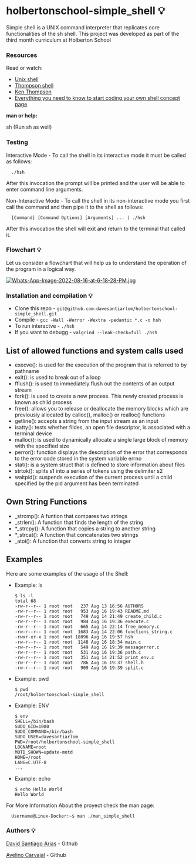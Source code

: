 # holbertonschool-simple_shell :bulb:

Simple shell is a UNIX command interpreter that replicates core functionalities of the sh shell. This project was developed as part of the third month curriculum at Holberton School

### Resources
Read or watch:

 * [Unix shell](https://en.wikipedia.org/wiki/Unix_shell)
 * [Thompson shell](https://en.wikipedia.org/wiki/Thompson_shell)
 * [Ken Thompson](https://en.wikipedia.org/wiki/Ken_Thompson)
 * [Everything you need to know to start coding your own shell concept page](https://intranet.hbtn.io/concepts/900)
 
**man or help:**

sh (Run sh as well)

### Testing

Interactive Mode - To call the shell in its interactive mode it must be called as follows:

      ./hsh

After this invocation the prompt will be printed and the user will be able to enter command line arguments.

Non-Interactive Mode - To call the shell in its non-interactive mode you first call the command and then pipe it to the shell as follows:

      [Command] [Command Options] [Arguments] ... | ./hsh

After this invocation the shell will exit and return to the terminal that called it.

### Flowchart :bulb:

Let us consider a flowchart that will help us to understand the operation of the program in a logical way.

[![Whats-App-Image-2022-08-16-at-6-18-28-PM.jpg](https://i.postimg.cc/4d5zcbnN/Whats-App-Image-2022-08-16-at-6-18-28-PM.jpg)](https://postimg.cc/VrJrQtj3)

### Installation and compilation :bulb:

* Clone this repo - ```git@github.com:davesantiarlom/holbertonschool-simple_shell.git```
* Compile - ```gcc -Wall -Werror -Wextra -pedantic *.c -o hsh```
* To run interactve - ``` ./hsh ```
* If you want to debugg - ```valgrind --leak-check=full ./hsh```

## List of allowed functions and system calls used

  * execve(): is used for the execution of the program that is referred to by pathname
  * exit(): is used to break out of a loop
  * fflush(): is used to immediately flush out the contents of an output stream
  * fork(): is used to create a new process. This newly created process is known as child process
  * free(): allows you to release or deallocate the memory blocks which are previously allocated by calloc(), malloc() or realloc() functions
  * getline(): accepts a string from the input stream as an input
  * isatty(): tests whether fildes, an open file descriptor, is associated with a terminal device
  * malloc(): is used to dynamically allocate a single large block of memory with the specified size
  * perror(): function displays the description of the error that corresponds to the error code stored in the system variable errno
  * stat(): is a system struct that is defined to store information about files
  * strtok(): splits s1 into a series of tokens using the delimiter s2
  * waitpid(): suspends execution of the current process until a child specified by the pid argument has been terminated
  
## Own String Functions

  * _strcmp(): A funtion that compares two strings
  * _strlen(): A function that finds the length of the string
  * *_strcpy(): A function that copies a string to another string
  * *_strcat(): A function that concatenates two strings
  * _atoi(): A function that converts string to integer

## Examples

Here are some examples of the usage of the Shell:

* Example: ls

      $ ls -l
      total 68
      -rw-r--r-- 1 root root   237 Aug 13 16:56 AUTHORS
      -rw-r--r-- 1 root root   953 Aug 16 19:43 README.md
      -rw-r--r-- 1 root root   749 Aug 14 21:49 create_child.c
      -rw-r--r-- 1 root root   984 Aug 16 19:36 execute.c
      -rw-r--r-- 1 root root   665 Aug 14 22:14 free_memory.c
      -rw-r--r-- 1 root root  1683 Aug 14 22:06 functions_string.c
      -rwxr-xr-x 1 root root 18096 Aug 16 19:57 hsh
      -rw-r--r-- 1 root root  1148 Aug 16 18:34 main.c
      -rw-r--r-- 1 root root   549 Aug 16 19:39 messagerror.c
      -rw-r--r-- 1 root root   531 Aug 16 19:36 path.c
      -rw-r--r-- 1 root root   351 Aug 14 21:52 print_env.c
      -rw-r--r-- 1 root root   786 Aug 16 19:37 shell.h
      -rw-r--r-- 1 root root   909 Aug 16 19:39 split.c
  

* Example: pwd

      $ pwd
      /root/holbertonschool-simple_shell
    

* Example: ENV

      $ env
      SHELL=/bin/bash
      SUDO_GID=1000
      SUDO_COMMAND=/bin/bash
      SUDO_USER=davesantiarlom
      PWD=/root/holbertonschool-simple_shell
      LOGNAME=root
      MOTD_SHOWN=update-motd
      HOME=/root
      LANG=C.UTF-8
      ...

* Example: echo

      $ echo Hello World
      Hello World

For More Information About the proyect check the man page:

      Username@Linux-Docker:~$ man ./man_simple_shell

### Authors :bulb:

[David Santiago Arias](https://github.com/davesantiarlom) - Github

[Avelino Carvajal](https://github.com/AvelinoC5) - Github

